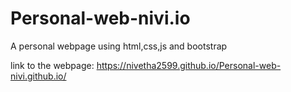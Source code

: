 # Personal-web-nivi.io
A personal webpage using html,css,js and bootstrap

link to the webpage: https://nivetha2599.github.io/Personal-web-nivi.github.io/
